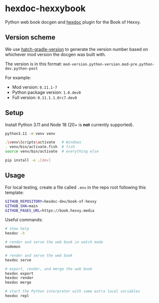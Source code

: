 # hexdoc-hexxybook

Python web book docgen and [hexdoc](https://pypi.org/project/hexdoc) plugin for the Book of Hexxy.

## Version scheme

We use [hatch-gradle-version](https://pypi.org/project/hatch-gradle-version) to generate the version number based on whichever mod version the docgen was built with.

The version is in this format: `mod-version.python-version.mod-pre.python-dev.python-post`

For example:
* Mod version: `0.11.1-7`
* Python package version: `1.0.dev0`
* Full version: `0.11.1.1.0rc7.dev0`

## Setup

Install Python 3.11 and Node 18 (20+ is **not** currently supported).

```sh
python3.11 -m venv venv

.\venv\Scripts\activate   # Windows
. venv/bin/activate.fish  # fish
source venv/bin/activate  # everything else

pip install -e .[dev]
```

## Usage

For local testing, create a file called `.env` in the repo root following this template:
```sh
GITHUB_REPOSITORY=hexdoc-dev/book-of-hexxy
GITHUB_SHA=main
GITHUB_PAGES_URL=https://book.hexxy.media
```

Useful commands:
```sh
# show help
hexdoc -h

# render and serve the web book in watch mode
nodemon

# render and serve the web book
hexdoc serve

# export, render, and merge the web book
hexdoc export
hexdoc render
hexdoc merge

# start the Python interpreter with some extra local variables
hexdoc repl
```
